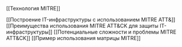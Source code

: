 [[Технология MITRE]]

[[Построение IT-инфраструктуры с использованием MITRE ATT&]]
[[Преимущества использования MITRE ATT&CK для защиты IT-инфраструктуры]]
[[Потенциальные сложности и проблемы MITRE ATT&CK]]
[[Пример использования матрицы MITRE]]
